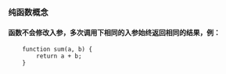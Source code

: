 ### 纯函数概念
#### 函数不会修改入参，多次调用下相同的入参始终返回相同的结果，例：
```
    function sum(a, b) {
        return a + b;
    }
```